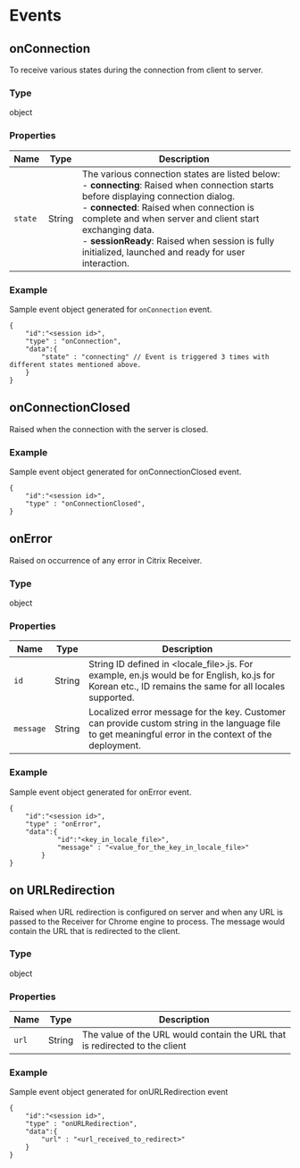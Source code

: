 # Events

## <a name="onconnection"></a>onConnection

To receive various states during the connection from client to server.

### Type

object

### Properties

| Name | Type | Description |
|---|---|---|
| `state` | String | The various connection states are listed below: <br> - **connecting**: Raised when connection starts before displaying connection dialog. <br> - **connected**: Raised when connection is complete and when server and client start exchanging data. <br> - **sessionReady**: Raised when session is fully initialized, launched and ready for user interaction. |

### Example

Sample event object generated for `onConnection` event.

```
{
	"id":"<session id>",
	"type" : "onConnection",
	"data":{
		"state" : "connecting" // Event is triggered 3 times with different states mentioned above.
	}
}
```

## <a name="onconnectionclosed"></a>onConnectionClosed

Raised when the connection with the server is closed.

### Example

Sample event object generated for onConnectionClosed event. 

```
{
	"id":"<session id>",
	"type" : "onConnectionClosed",
}
```

## <a name="onerror"></a>onError

Raised on occurrence of any error in Citrix Receiver.

### Type

object

### Properties

| Name	| Type | Description |
|---|---|---|
| `id`	| String | String ID defined in <locale_file>.js. For example, en.js would be for English, ko.js for Korean etc., ID remains the same for all locales supported. |
| `message` | String |	Localized error message for the key. Customer can provide custom string in the language file to get meaningful error in the context of the deployment. |

### Example

Sample event object generated for onError event. 

```
{
	"id":"<session id>",
	"type" : "onError",
	"data":{
			"id":"<key_in_locale_file>",
			"message" : "<value_for_the_key_in_locale_file>"
		}
}
```

## <a name="onurlredirection"></a>on URLRedirection

Raised when URL redirection is configured on server and when any URL is passed to the Receiver for Chrome engine to process. The message would contain the URL that is redirected to the client.

### Type

object

### Properties

| Name	| Type | Description |
|---|---|---|
| `url` | String | The value of the URL would contain the URL that is redirected to the client |

### Example

Sample event object generated for onURLRedirection event

```
{
	"id":"<session id>",
	"type" : "onURLRedirection",
	"data":{
		"url" : "<url_received_to_redirect>"
	}
}
```
